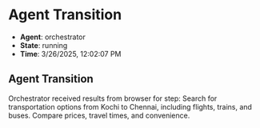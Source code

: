 # Agent Transition

- **Agent**: orchestrator
- **State**: running
- **Time**: 3/26/2025, 12:02:07 PM

## Agent Transition

Orchestrator received results from browser for step: Search for transportation options from Kochi to Chennai, including flights, trains, and buses. Compare prices, travel times, and convenience.

